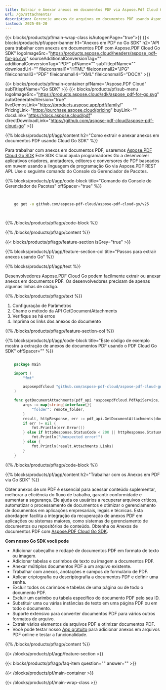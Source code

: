 ```yaml
---
title: Extrair e Anexar anexos em documentos PDF via Aspose.Pdf Cloud Go SDK
url: /go/attachments/
description: Gerencie anexos de arquivos em documentos PDF usando Aspose.PDF Cloud SDK para Go. Adicione, liste ou remova conteúdo incorporado.
lastmod: 2025-05-20
---
```


{{< blocks/products/pf/main-wrap-class isAutogenPage="true">}}
{{< blocks/products/pf/upper-banner h1="Anexos em PDF no Go SDK" h2="API para trabalhar com anexos em documentos PDF com Aspose.PDF Cloud Go SDK" logoImageSrc="https://products.aspose.cloud/headers/aspose_pdf-for-go.svg" sourceAdditionalConversionTag="" additionalConversionTag="PDF" pfName="" subTitlepfName="" downloadUrl="" fileiconsmall1="HTML" fileiconsmall2="JPG" fileiconsmall3="PDF" fileiconsmall4="XML" fileiconsmall5="DOCX" >}}

{{< blocks/products/pf/main-container pfName="Aspose.PDF Cloud" subTitlepfName="Go SDK" >}}
{{< blocks/products/pf/sub-menu logoImageSrc="https://products.aspose.cloud/sdk/aspose_pdf-for-go.svg"
autoGeneratedVersion="true"
liveDemosLink="https://products.aspose.app/pdf/family/" PricingLink="https://purchase.aspose.cloud/pricing" buyLink="" docsLink="https://docs.aspose.cloud/pdf"  directDownloadLink="https://github.com/aspose-pdf-cloud/aspose-pdf-cloud-go" >}}

{{% blocks/products/pf/agp/content h2="Como extrair e anexar anexos em documentos PDF usando Cloud Go SDK" %}}

Para trabalhar com anexos em documentos PDF, usaremos
[Aspose.PDF Cloud Go SDK](https://products.aspose.cloud/pdf/go/)
Este SDK Cloud ajuda programadores Go a desenvolver aplicativos criadores, anotadores, editores e conversores de PDF baseados em nuvem usando a linguagem de programação Go via Aspose.PDF REST API. Use o seguinte comando do Console do Gerenciador de Pacotes.

{{% blocks/products/pf/agp/code-block title="Comando do Console do Gerenciador de Pacotes" offSpacer="true" %}}

```bash

     
    go get -u github.com/aspose-pdf-cloud/aspose-pdf-cloud-go/v25
     
     
```

{{% /blocks/products/pf/agp/code-block %}}

{{% /blocks/products/pf/agp/content %}}

{{< blocks/products/pf/agp/feature-section isGrey="true" >}}

{{% blocks/products/pf/agp/feature-section-col title="Passos para extrair anexos usando Go" %}}

{{% blocks/products/pf/agp/text %}}

Desenvolvedores Aspose.PDF Cloud Go podem facilmente extrair ou anexar anexos em documentos PDF. Os desenvolvedores precisam de apenas algumas linhas de código.

{{% /blocks/products/pf/agp/text %}}

1. Configuração de Parâmetros
1. Chame o método da API GetDocumentAttachments
1. Verifique se há erros
1. Imprima os links dos anexos do documento

{{% /blocks/products/pf/agp/feature-section-col %}}

{{% blocks/products/pf/agp/code-block title="Este código de exemplo mostra a extração de anexos de documentos PDF usando o PDF Cloud Go SDK" offSpacer="" %}}

```go

    package main

    import (
        "fmt"

        asposepdfcloud "github.com/aspose-pdf-cloud/aspose-pdf-cloud-go/v25"
    )

    func getDocumentAttachments(pdf_api *asposepdfcloud.PdfApiService, document_name string, remote_folder string) {
        args := map[string]interface{}{
            "folder": remote_folder,
        }
        result, httpResponse, err := pdf_api.GetDocumentAttachments(document_name, args)
        if err != nil {
            fmt.Println(err.Error())
        } else if httpResponse.StatusCode < 200 || httpResponse.StatusCode > 299 {
            fmt.Println("Unexpected error!")
        } else {
            fmt.Println(result.Attachments.Links)
        }
    }
```

{{% /blocks/products/pf/agp/code-block %}}

{{% blocks/products/pf/agp/content h2="Trabalhar com os Anexos em PDF via Go SDK" %}}

Obter anexos de um PDF é essencial para acessar conteúdo suplementar, melhorar a eficiência do fluxo de trabalho, garantir conformidade e aumentar a segurança. Ele ajuda os usuários a recuperar arquivos críticos, automatizar o processamento de documentos e otimizar o gerenciamento de documentos em aplicações empresariais, legais e técnicas. Esta abordagem facilita a integração da recuperação de anexos PDF em aplicações ou sistemas maiores, como sistemas de gerenciamento de documentos ou repositórios de conteúdo. Obtenha os Anexos de documentos PDF com [Aspose.PDF Cloud Go SDK](https://products.aspose.cloud/pdf/go/).

**Com nosso Go SDK você pode**

+ Adicionar cabeçalho e rodapé de documentos PDF em formato de texto ou imagem.
+ Adicionar tabelas e carimbos de texto ou imagem a documentos PDF.
+ Anexar múltiplos documentos PDF a um arquivo existente.
+ Trabalhar com anexos, anotações e campos de formulário de PDF.
+ Aplicar criptografia ou descriptografia a documentos PDF e definir uma senha.
+ Excluir todos os carimbos e tabelas de uma página ou de todo o documento PDF.
+ Excluir um carimbo ou tabela específico do documento PDF pelo seu ID.
+ Substituir uma ou várias instâncias de texto em uma página PDF ou em todo o documento.
+ Suporte extensivo para converter documentos PDF para vários outros formatos de arquivo.
+ Extrair vários elementos de arquivos PDF e otimizar documentos PDF.
+ Você pode testar nosso [App gratuito](https://products.aspose.app/pdf/) para adicionar anexos em arquivos PDF online e testar a funcionalidade.

{{% /blocks/products/pf/agp/content %}}

{{< /blocks/products/pf/agp/feature-section >}}

{{< blocks/products/pf/agp/faq-item question="" answer="" >}}

{{< /blocks/products/pf/main-container >}}

{{< /blocks/products/pf/main-wrap-class >}}
